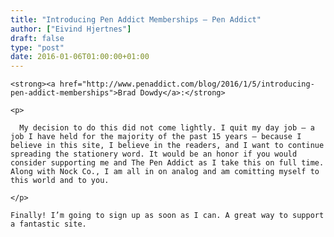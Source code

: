 ```yaml
---
title: "Introducing Pen Addict Memberships — Pen Addict"
author: ["Eivind Hjertnes"]
draft: false
type: "post"
date: 2016-01-06T01:00:00+01:00
---
```


<div class="HTML">
  <div></div>

<p>

</div>

```text
<strong><a href="http://www.penaddict.com/blog/2016/1/5/introducing-pen-addict-memberships">Brad Dowdy</a>:</strong>
```

<div class="HTML">
  <div></div>

</p>

</div>

<div class="HTML">
  <div></div>

<blockquote>

</div>

```text
<p>

  My decision to do this did not come lightly. I quit my day job – a job I have held for the majority of the past 15 years – because I believe in this site, I believe in the readers, and I want to continue spreading the stationery word. It would be an honor if you would consider supporting me and The Pen Addict as I take this on full time. Along with Nock Co., I am all in on analog and am comitting myself to this world and to you.

</p>
```

<div class="HTML">
  <div></div>

</blockquote>

</div>

<div class="HTML">
  <div></div>

<p>

</div>

```text
Finally! I’m going to sign up as soon as I can. A great way to support a fantastic site.
```

<div class="HTML">
  <div></div>

</p>

</div>
